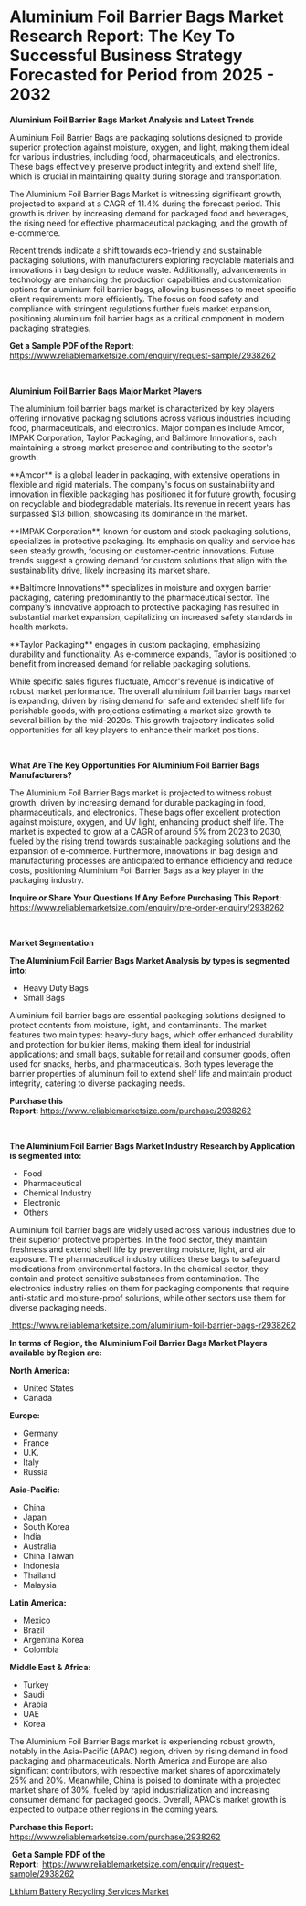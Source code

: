 <p><h1>Aluminium Foil Barrier Bags Market Research Report: The Key To Successful Business Strategy Forecasted for Period from 2025 - 2032</h1></p><p><strong>Aluminium Foil Barrier Bags Market Analysis and Latest Trends</strong></p>
<p><p>Aluminium Foil Barrier Bags are packaging solutions designed to provide superior protection against moisture, oxygen, and light, making them ideal for various industries, including food, pharmaceuticals, and electronics. These bags effectively preserve product integrity and extend shelf life, which is crucial in maintaining quality during storage and transportation. </p><p>The Aluminium Foil Barrier Bags Market is witnessing significant growth, projected to expand at a CAGR of 11.4% during the forecast period. This growth is driven by increasing demand for packaged food and beverages, the rising need for effective pharmaceutical packaging, and the growth of e-commerce. </p><p>Recent trends indicate a shift towards eco-friendly and sustainable packaging solutions, with manufacturers exploring recyclable materials and innovations in bag design to reduce waste. Additionally, advancements in technology are enhancing the production capabilities and customization options for aluminium foil barrier bags, allowing businesses to meet specific client requirements more efficiently. The focus on food safety and compliance with stringent regulations further fuels market expansion, positioning aluminium foil barrier bags as a critical component in modern packaging strategies.</p></p>
<p><strong>Get a Sample PDF of the Report:&nbsp;</strong> <a href="https://www.reliablemarketsize.com/enquiry/request-sample/2938262?utm_campaign=2876&utm_medium=2&utm_source=Github&utm_content=ia&utm_term=15032025&utm_id=aluminium-foil-barrier-bags">https://www.reliablemarketsize.com/enquiry/request-sample/2938262</a></p>
<p>&nbsp;</p>
<p><strong>Aluminium Foil Barrier Bags Major Market Players</strong></p>
<p><p>The aluminium foil barrier bags market is characterized by key players offering innovative packaging solutions across various industries including food, pharmaceuticals, and electronics. Major companies include Amcor, IMPAK Corporation, Taylor Packaging, and Baltimore Innovations, each maintaining a strong market presence and contributing to the sector's growth.</p><p>**Amcor** is a global leader in packaging, with extensive operations in flexible and rigid materials. The company's focus on sustainability and innovation in flexible packaging has positioned it for future growth, focusing on recyclable and biodegradable materials. Its revenue in recent years has surpassed $13 billion, showcasing its dominance in the market.</p><p>**IMPAK Corporation**, known for custom and stock packaging solutions, specializes in protective packaging. Its emphasis on quality and service has seen steady growth, focusing on customer-centric innovations. Future trends suggest a growing demand for custom solutions that align with the sustainability drive, likely increasing its market share.</p><p>**Baltimore Innovations** specializes in moisture and oxygen barrier packaging, catering predominantly to the pharmaceutical sector. The company's innovative approach to protective packaging has resulted in substantial market expansion, capitalizing on increased safety standards in health markets. </p><p>**Taylor Packaging** engages in custom packaging, emphasizing durability and functionality. As e-commerce expands, Taylor is positioned to benefit from increased demand for reliable packaging solutions.</p><p>While specific sales figures fluctuate, Amcor's revenue is indicative of robust market performance. The overall aluminium foil barrier bags market is expanding, driven by rising demand for safe and extended shelf life for perishable goods, with projections estimating a market size growth to several billion by the mid-2020s. This growth trajectory indicates solid opportunities for all key players to enhance their market positions.</p></p>
<p>&nbsp;</p>
<p><strong>What Are The Key Opportunities For Aluminium Foil Barrier Bags Manufacturers?</strong></p>
<p><p>The Aluminium Foil Barrier Bags market is projected to witness robust growth, driven by increasing demand for durable packaging in food, pharmaceuticals, and electronics. These bags offer excellent protection against moisture, oxygen, and UV light, enhancing product shelf life. The market is expected to grow at a CAGR of around 5% from 2023 to 2030, fueled by the rising trend towards sustainable packaging solutions and the expansion of e-commerce. Furthermore, innovations in bag design and manufacturing processes are anticipated to enhance efficiency and reduce costs, positioning Aluminium Foil Barrier Bags as a key player in the packaging industry.</p></p>
<p><strong>Inquire or Share Your Questions If Any Before Purchasing This Report:</strong> <a href="https://www.reliablemarketsize.com/enquiry/pre-order-enquiry/2938262?utm_campaign=2876&utm_medium=2&utm_source=Github&utm_content=ia&utm_term=15032025&utm_id=aluminium-foil-barrier-bags">https://www.reliablemarketsize.com/enquiry/pre-order-enquiry/2938262</a></p>
<p>&nbsp;</p>
<p><strong>Market Segmentation</strong></p>
<p><strong>The Aluminium Foil Barrier Bags Market Analysis by types is segmented into:</strong></p>
<p><ul><li>Heavy Duty Bags</li><li>Small Bags</li></ul></p>
<p><p>Aluminium foil barrier bags are essential packaging solutions designed to protect contents from moisture, light, and contaminants. The market features two main types: heavy-duty bags, which offer enhanced durability and protection for bulkier items, making them ideal for industrial applications; and small bags, suitable for retail and consumer goods, often used for snacks, herbs, and pharmaceuticals. Both types leverage the barrier properties of aluminum foil to extend shelf life and maintain product integrity, catering to diverse packaging needs.</p></p>
<p><strong>Purchase this Report:&nbsp;</strong><a href="https://www.reliablemarketsize.com/purchase/2938262?utm_campaign=2876&utm_medium=2&utm_source=Github&utm_content=ia&utm_term=15032025&utm_id=aluminium-foil-barrier-bags">https://www.reliablemarketsize.com/purchase/2938262</a></p>
<p>&nbsp;</p>
<p><strong>The Aluminium Foil Barrier Bags Market Industry Research by Application is segmented into:</strong></p>
<p><ul><li>Food</li><li>Pharmaceutical</li><li>Chemical Industry</li><li>Electronic</li><li>Others</li></ul></p>
<p><p>Aluminium foil barrier bags are widely used across various industries due to their superior protective properties. In the food sector, they maintain freshness and extend shelf life by preventing moisture, light, and air exposure. The pharmaceutical industry utilizes these bags to safeguard medications from environmental factors. In the chemical sector, they contain and protect sensitive substances from contamination. The electronics industry relies on them for packaging components that require anti-static and moisture-proof solutions, while other sectors use them for diverse packaging needs.</p></p>
<p><a href="https://www.reliablemarketsize.com/aluminium-foil-barrier-bags-r2938262?utm_campaign=2876&utm_medium=2&utm_source=Github&utm_content=ia&utm_term=15032025&utm_id=aluminium-foil-barrier-bags">&nbsp;https://www.reliablemarketsize.com/aluminium-foil-barrier-bags-r2938262</a></p>
<p><strong>In terms of Region, the Aluminium Foil Barrier Bags Market Players available by Region are:</strong></p>
<p>
    <p> <strong> North America: </strong>
        <ul>
            <li>United States</li>
            <li>Canada</li>
        </ul>
        </p> 
    <p> <strong> Europe: </strong>
        <ul>
            <li>Germany</li>
            <li>France</li>
            <li>U.K.</li>
            <li>Italy</li>
            <li>Russia</li>
        </ul>
        </p> 
    <p> <strong> Asia-Pacific: </strong>
        <ul>
            <li>China</li>
            <li>Japan</li>
            <li>South Korea</li>
            <li>India</li>
            <li>Australia</li>
            <li>China Taiwan</li>
            <li>Indonesia</li>
            <li>Thailand</li>
            <li>Malaysia</li>
        </ul>
        </p> 
    <p> <strong> Latin America: </strong>
        <ul>
            <li>Mexico</li>
            <li>Brazil</li>
            <li>Argentina Korea</li>
            <li>Colombia</li>
        </ul>
        </p> 
    <p> <strong> Middle East & Africa: </strong>
        <ul>
            <li>Turkey</li>
            <li>Saudi</li>
            <li>Arabia</li>
            <li>UAE</li>
            <li>Korea</li>
        </ul>
    </p>
    </p>
<p><p>The Aluminium Foil Barrier Bags market is experiencing robust growth, notably in the Asia-Pacific (APAC) region, driven by rising demand in food packaging and pharmaceuticals. North America and Europe are also significant contributors, with respective market shares of approximately 25% and 20%. Meanwhile, China is poised to dominate with a projected market share of 30%, fueled by rapid industrialization and increasing consumer demand for packaged goods. Overall, APAC’s market growth is expected to outpace other regions in the coming years.</p></p>
<p><strong>Purchase this Report: </strong><a href="https://www.reliablemarketsize.com/purchase/2938262?utm_campaign=2876&utm_medium=2&utm_source=Github&utm_content=ia&utm_term=15032025&utm_id=aluminium-foil-barrier-bags">https://www.reliablemarketsize.com/purchase/2938262</a></p>
<p>&nbsp;<strong>Get a Sample PDF of the Report:&nbsp;&nbsp;</strong><a href="https://www.reliablemarketsize.com/enquiry/request-sample/2938262?utm_campaign=2876&utm_medium=2&utm_source=Github&utm_content=ia&utm_term=15032025&utm_id=aluminium-foil-barrier-bags">https://www.reliablemarketsize.com/enquiry/request-sample/2938262</a></p>
<p><strong></strong></p>
<p><p><a href="https://github.com/saaindosya/Market-Research-Report-List-1/blob/main/lithium-battery-recycling-services-market.md?utm_campaign=2876&utm_medium=2&utm_source=Github&utm_content=ia&utm_term=15032025&utm_id=aluminium-foil-barrier-bags">Lithium Battery Recycling Services Market</a></p></p>